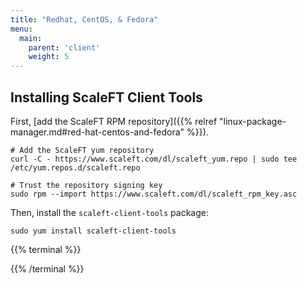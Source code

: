 ```yaml
---
title: "Redhat, CentOS, & Fedora"
menu:
  main:
    parent: 'client'
    weight: 5
---
```


## Installing ScaleFT Client Tools

First, [add the ScaleFT RPM repository]({{% relref "linux-package-manager.md#red-hat-centos-and-fedora" %}}).

```
# Add the ScaleFT yum repository
curl -C - https://www.scaleft.com/dl/scaleft_yum.repo | sudo tee /etc/yum.repos.d/scaleft.repo

# Trust the repository signing key
sudo rpm --import https://www.scaleft.com/dl/scaleft_rpm_key.asc
```

Then, install the `scaleft-client-tools` package:

```
sudo yum install scaleft-client-tools
```

{{% terminal %}}
<div>
</div>
{{% /terminal %}}
